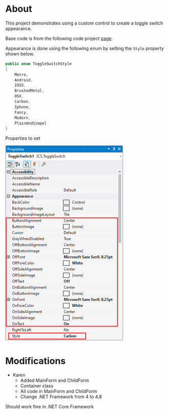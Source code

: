 # About

This project demonstrates using a custom control to create a toggle switch appearance.

Base code is from the following code project [page](https://www.codeproject.com/Articles/1029499/ToggleSwitch-Winforms-Control).

Appearance is done using the following enum by setting the `Style` property shown below.

```csharp
public enum ToggleSwitchStyle
{
    Metro,
    Android,
    IOS5,
    BrushedMetal,
    OSX,
    Carbon,
    Iphone,
    Fancy,
    Modern,
    PlainAndSimpel
}
```

Properties to set 

![image](assets/propertyWindow.png)

# Modifications

- Karen 
  - Added MainForm and ChildForm
  - Container class
  - All code in MainForm and ChildForm
  - Change .NET Framework from 4 to 4.8
  
Should work fine in .NET Core Framework 